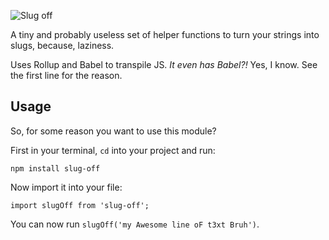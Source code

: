 ![Slug off](https://file-enkhgwwuwf.now.sh/)

A tiny and probably useless set of helper functions to turn your strings into slugs, because, laziness.

Uses Rollup and Babel to transpile JS. *It even has Babel?!* Yes, I know. See the first line for the reason.

## Usage

So, for some reason you want to use this module?

First in your terminal, `cd` into your project and run:

`npm install slug-off`

Now import it into your file:

`import slugOff from 'slug-off';`

You can now run `slugOff('my Awesome line oF t3xt Bruh')`.